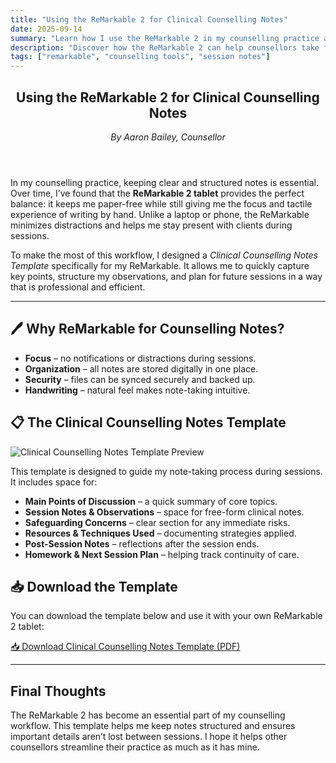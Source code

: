 ```yaml
---
title: "Using the ReMarkable 2 for Clinical Counselling Notes"
date: 2025-09-14
summary: "Learn how I use the ReMarkable 2 in my counselling practice and download a free Clinical Counselling Notes template."
description: "Discover how the ReMarkable 2 can help counsellors take focused, distraction-free session notes. Includes a free Clinical Counselling Notes template for download."
tags: ["remarkable", "counselling tools", "session notes"]
---
```


<article class="prose max-w-none">
  <header>
    <h1>Using the ReMarkable 2 for Clinical Counselling Notes</h1>
    <p class="text-gray-500"><em>By Aaron Bailey, Counsellor</em></p>
  </header>

  <p>
    In my counselling practice, keeping clear and structured notes is essential. Over time,
    I’ve found that the <strong>ReMarkable 2 tablet</strong> provides the perfect balance:
    it keeps me paper-free while still giving me the focus and tactile experience of writing by hand.
    Unlike a laptop or phone, the ReMarkable minimizes distractions and helps me stay present
    with clients during sessions.
  </p>

  <p>
    To make the most of this workflow, I designed a <em>Clinical Counselling Notes Template</em>
    specifically for my ReMarkable. It allows me to quickly capture key points, structure my
    observations, and plan for future sessions in a way that is professional and efficient.
  </p>

  <hr />

  <section>
    <h2>🖊️ Why ReMarkable for Counselling Notes?</h2>
    <ul>
      <li><strong>Focus</strong> – no notifications or distractions during sessions.</li>
      <li><strong>Organization</strong> – all notes are stored digitally in one place.</li>
      <li><strong>Security</strong> – files can be synced securely and backed up.</li>
      <li><strong>Handwriting</strong> – natural feel makes note-taking intuitive.</li>
    </ul>
  </section>

  <section>
    <h2>📋 The Clinical Counselling Notes Template</h2>
    <img src="/images/downloads/session-notes.jpg" alt="Clinical Counselling Notes Template Preview" class="rounded-lg shadow-md mb-4" />
    <p>
      This template is designed to guide my note-taking process during sessions. It includes space for:
    </p>
    <ul>
      <li><strong>Main Points of Discussion</strong> – a quick summary of core topics.</li>
      <li><strong>Session Notes & Observations</strong> – space for free-form clinical notes.</li>
      <li><strong>Safeguarding Concerns</strong> – clear section for any immediate risks.</li>
      <li><strong>Resources & Techniques Used</strong> – documenting strategies applied.</li>
      <li><strong>Post-Session Notes</strong> – reflections after the session ends.</li>
      <li><strong>Homework & Next Session Plan</strong> – helping track continuity of care.</li>
    </ul>
  </section>

  <section>
    <h2>📥 Download the Template</h2>
    <p>
      You can download the template below and use it with your own ReMarkable 2 tablet:
    </p>
    <a href="/downloads/Session%20Notes.pdf" download
       class="inline-block px-4 py-2 bg-green-600 text-white rounded-lg shadow hover:bg-green-700 transition">
       📥 Download Clinical Counselling Notes Template (PDF)
    </a>
  </section>

  <hr />

  <section>
    <h2>Final Thoughts</h2>
    <p>
      The ReMarkable 2 has become an essential part of my counselling workflow.
      This template helps me keep notes structured and ensures important details
      aren’t lost between sessions. I hope it helps other counsellors streamline
      their practice as much as it has mine.
    </p>
  </section>
</article>
